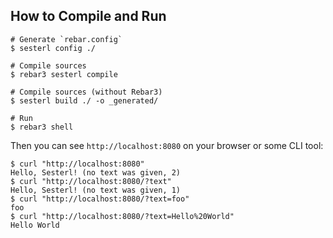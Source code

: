 
## How to Compile and Run

```console
# Generate `rebar.config`
$ sesterl config ./

# Compile sources
$ rebar3 sesterl compile

# Compile sources (without Rebar3)
$ sesterl build ./ -o _generated/

# Run
$ rebar3 shell
```

Then you can see `http://localhost:8080` on your browser or some CLI tool:

```
$ curl "http://localhost:8080"
Hello, Sesterl! (no text was given, 2)
$ curl "http://localhost:8080/?text"
Hello, Sesterl! (no text was given, 1)
$ curl "http://localhost:8080/?text=foo"
foo
$ curl "http://localhost:8080/?text=Hello%20World"
Hello World
```
